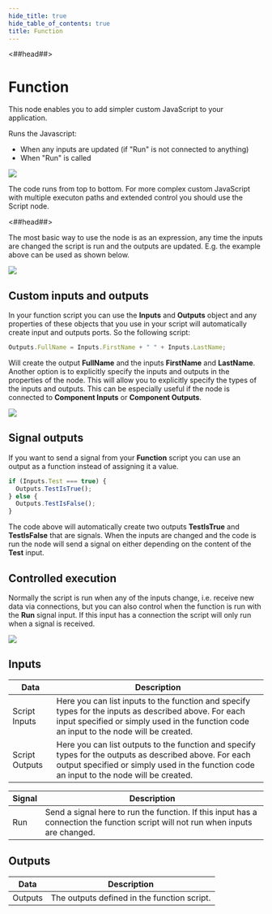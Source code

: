 ```yaml
---
hide_title: true
hide_table_of_contents: true
title: Function
---
```


<##head##>

# Function

This node enables you to add simpler custom JavaScript to your application.

Runs the Javascript:

- When any inputs are updated (if "Run" is not connected to anything)
- When "Run" is called

<div className="ndl-image-with-background l">

![](/nodes/javascript/function/function-1.png)

</div>

The code runs from top to bottom.
For more complex custom JavaScript with multiple executon paths and extended control you should use the <span className="ndl-node">Script</span> node.

<##head##>

The most basic way to use the node is as an expression,
any time the inputs are changed the script is run and the outputs are updated.
E.g. the example above can be used as shown below.

<div className="ndl-image-with-background l">

![](/nodes/javascript/function/function-2.png)

</div>

## Custom inputs and outputs

In your function script you can use the **Inputs** and **Outputs** object and any properties of these objects that you use in your script will automatically create input and outputs ports.
So the following script:

```javascript
Outputs.FullName = Inputs.FirstName + " " + Inputs.LastName;
```

Will create the output **FullName** and the inputs **FirstName** and **LastName**.
Another option is to explicitly specify the inputs and outputs in the properties of the node.
This will allow you to explicitly specify the types of the inputs and outputs.
This can be especially useful if the node is connected to **Component Inputs** or **Component Outputs**.

<div className="ndl-image-with-background">

![](/nodes/javascript/function/function-3.png)

</div>

## Signal outputs

If you want to send a signal from your **Function** script you can use an output as a function instead of assigning it a value.

```javascript
if (Inputs.Test === true) {
  Outputs.TestIsTrue();
} else {
  Outputs.TestIsFalse();
}
```

The code above will automatically create two outputs **TestIsTrue** and **TestIsFalse** that are signals.
When the inputs are changed and the code is run the node will send a signal on either depending on the content of the **Test** input.

## Controlled execution

Normally the script is run when any of the inputs change, i.e.
receive new data via connections, but you can also control when the function is run with the **Run** signal input.
If this input has a connection the script will only run when a signal is received.

<div className="ndl-image-with-background l">

![](/nodes/javascript/function/function-4.png)

</div>

## Inputs

| Data                                             | Description                                                                                                                                                                                         |
| ------------------------------------------------ | --------------------------------------------------------------------------------------------------------------------------------------------------------------------------------------------------- |
| <span className="ndl-data">Script Inputs</span>  | Here you can list inputs to the function and specify types for the inputs as described above. For each input specified or simply used in the function code an input to the node will be created.    |
| <span className="ndl-data">Script Outputs</span> | Here you can list outputs to the function and specify types for the outputs as described above. For each output specified or simply used in the function code an input to the node will be created. |

| Signal                                  | Description                                                                                                                      |
| --------------------------------------- | -------------------------------------------------------------------------------------------------------------------------------- |
| <span className="ndl-signal">Run</span> | Send a signal here to run the function. If this input has a connection the function script will not run when inputs are changed. |

## Outputs

| Data                                      | Description                                 |
| ----------------------------------------- | ------------------------------------------- |
| <span className="ndl-data">Outputs</span> | The outputs defined in the function script. |
